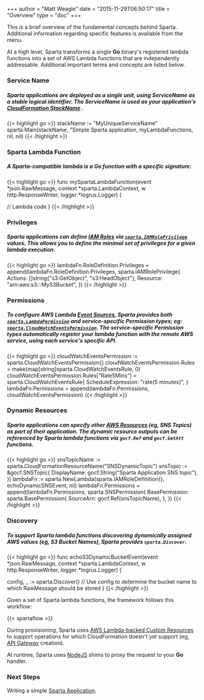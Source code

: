 +++
author = "Matt Weagle"
date = "2015-11-29T06:50:17"
title = "Overview"
type = "doc"
+++

This is a brief overview of the fundamental concepts behind Sparta.  Additional information regarding specific features is available from the menu.

At a high level, Sparta transforms a single **Go** binary's registered lambda functions into a set of AWS Lambda functions that are independently addressable.  Additional important terms and concepts are listed below.

<div class="list-group">
  <!-- Service Name -->
  <div class="list-group-item">
    <h3 class="list-group-item-heading">Service Name</h3>
    <h5 class="list-group-item-text large">Sparta applications are deployed as a single unit, using <b>ServiceName</b> as a stable logical identifier.  The <b>ServiceName</b> is used as your application's <a href="http://docs.aws.amazon.com/AWSCloudFormation/latest/UserGuide/pseudo-parameter-reference.html">CloudFormation StackName</a> .</h5>
    <p />
    {{< highlight go >}}
stackName := "MyUniqueServiceName"
sparta.Main(stackName,
  "Simple Sparta application,
  myLambdaFunctions,
  nil,
  nil)
    {{< /highlight >}}
    </p>
  </div>
  <!-- Lambda Functions -->
  <div class="list-group-item">
    <h3 class="list-group-item-heading">Sparta Lambda Function</h3>
    <h5 class="list-group-item-text large">A Sparta-compatible lambda is a <b>Go</b> function with a specific signature: </h5>
    <p />
    {{< highlight go >}}
func mySpartaLambdaFunction(event *json.RawMessage,
                      context *sparta.LambdaContext,
                      w http.ResponseWriter,
                      logger *logrus.Logger) {

  // Lambda code
}
    {{< /highlight >}}
    </p>
  </div>
  <!-- Privileges -->
  <div class="list-group-item">
    <h3 class="list-group-item-heading">Privileges</h3>
    <h5 class="list-group-item-text">Sparta applications can define <a href="http://docs.aws.amazon.com/IAM/latest/UserGuide/id_roles.html">IAM Roles</a> via <a href="https://godoc.org/github.com/mweagle/Sparta#IAMRolePrivilege"><code>sparta.IAMRolePrivilege</code></a> values. This allows you to define the <i>minimal</i> set of privileges for a given lambda execution.</h5>
    <p />
    {{< highlight go >}}
lambdaFn.RoleDefinition.Privileges = append(lambdaFn.RoleDefinition.Privileges,
  sparta.IAMRolePrivilege{
  	Actions:  []string{"s3:GetObject", "s3:HeadObject"},
  	Resource: "arn:aws:s3:::MyS3Bucket",
})
    {{< /highlight >}}
    </p>
  </div>
  <!-- Permissions -->
  <div class="list-group-item">
    <h3 class="list-group-item-heading">Permissions</h3>
    <h5 class="list-group-item-text">To configure AWS Lambda <a href="http://docs.aws.amazon.com/lambda/latest/dg/intro-core-components.html">Event Sources</a>, Sparta provides both <a href="https://godoc.org/github.com/mweagle/Sparta#LambdaPermission"><code>sparta.LambdaPermission</code></a> and service-specific <i>Permission</i> types; eg: <a href="https://godoc.org/github.com/mweagle/Sparta#CloudWatchEventsPermission"><code>sparta.CloudWatchEventsPermission</code></a>. The service-specific <i>Permission</i> types automatically register your lambda function with the remote AWS service, using each service's specific API.</h5>
    <p />
    {{< highlight go >}}
cloudWatchEventsPermission := sparta.CloudWatchEventsPermission{}
cloudWatchEventsPermission.Rules = make(map[string]sparta.CloudWatchEventsRule, 0)
cloudWatchEventsPermission.Rules["Rate5Mins"] = sparta.CloudWatchEventsRule{
  ScheduleExpression: "rate(5 minutes)",
}
lambdaFn.Permissions = append(lambdaFn.Permissions, cloudWatchEventsPermission)
    {{< /highlight >}}
    </p>
  </div>
  <!-- Dynamic Resources -->
  <div class="list-group-item">
    <h3 class="list-group-item-heading">Dynamic Resources</h3>
    <h5 class="list-group-item-text">Sparta applications can specify other <a href="http://docs.aws.amazon.com/AWSCloudFormation/latest/UserGuide/aws-template-resource-type-ref.html">AWS Resources</a> (eg, <i>SNS Topics</i>) as part of their application. The dynamic resource outputs can be referenced by Sparta lambda functions via <code>gocf.Ref</code> and <code>gocf.GetAtt</code> functions.</h5>
    <p />
    {{< highlight go >}}
snsTopicName := sparta.CloudFormationResourceName("SNSDynamicTopic")
snsTopic := &gocf.SNSTopic{
  DisplayName: gocf.String("Sparta Application SNS topic"),
})  
lambdaFn := sparta.NewLambda(sparta.IAMRoleDefinition{}, echoDynamicSNSEvent, nil)
lambdaFn.Permissions = append(lambdaFn.Permissions, sparta.SNSPermission{
	BasePermission: sparta.BasePermission{
		SourceArn: gocf.Ref(snsTopicName),
	},
})
    {{< /highlight >}}
    </p>
  </div>
  <!-- Discovery -->
  <div class="list-group-item">
    <h3 class="list-group-item-heading">Discovery</h3>
    <h5 class="list-group-item-text">To support Sparta lambda functions discovering dynamically assigned AWS values (eg, <i>S3 Bucket Names</i>), Sparta provides <code>sparta.Discover</code>. </h5>
    <p />
    {{< highlight go >}}
func echoS3DynamicBucketEvent(event *json.RawMessage,
  context *sparta.LambdaContext,
  w http.ResponseWriter,
  logger *logrus.Logger) {

  config, _ := sparta.Discover()
  // Use config to determine the bucket name to which RawMessage should be stored
}
    {{< /highlight >}}
    </p>
  </div>
</div>


Given a set of Sparta lambda functions, the framework follows this workflow:

{{< spartaflow >}}


During provisioning, Sparta uses [AWS Lambda-backed Custom Resources](http://docs.aws.amazon.com/AWSCloudFormation/latest/UserGuide/template-custom-resources-lambda.html) to support operations for which CloudFormation doesn't yet support (eg, [API Gateway](https://aws.amazon.com/api-gateway/) creation).

At runtime, Sparta uses [NodeJS](http://docs.aws.amazon.com/lambda/latest/dg/programming-model.html) shims to proxy the request to your **Go** handler.  


### Next Steps

Writing a simple [Sparta Application](/docs/intro_example).
